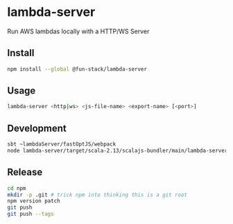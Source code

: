 # lambda-server

Run AWS lambdas locally with a HTTP/WS Server


## Install

```sh
npm install --global @fun-stack/lambda-server
```

## Usage

```sh
lambda-server <http|ws> <js-file-name> <export-name> [<port>]
```

## Development

```sh
sbt ~lambdaServer/fastOptJS/webpack
node lambda-server/target/scala-2.13/scalajs-bundler/main/lambda-server.js ws <path-to-js> handlerWebsocket 8080
```

## Release

```sh
cd npm
mkdir -p .git # trick npm into thinking this is a git root
npm version patch
git push 
git push --tags
```